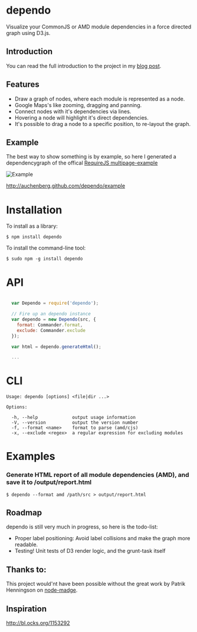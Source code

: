 dependo
===========

Visualize your CommonJS or AMD module dependencies in a force directed graph using D3.js.

Introduction
-------------

You can read the full introduction to the project in my [blog post](http://blog.kenneth.io/blog/2013/01/23/visualize-your-javaScript-dependencies-with-grunt-dependencygraph/).

Features
-------------
- Draw a graph of nodes, where each module is represented as a node.
- Google Maps's like zooming, dragging and panning.
- Connect nodes with it's dependencies via lines.
- Hovering a node will highlight it's direct dependencies.
- It's possible to drag a node to a specific position, to re-layout the graph.

Example
-------
The best way to show something is by example, so here I generated a dependencygraph of the offical [RequireJS multipage-example](https://github.com/requirejs/example-multipage)

![Example](https://raw.github.com/auchenberg/dependo/master/example/graph_example.png)

http://auchenberg.github.com/dependo/example

# Installation

To install as a library:

    $ npm install dependo

To install the command-line tool:

    $ sudo npm -g install dependo

# API

```JavaScript

  var Dependo = require('dependo');

  // Fire up an dependo instance
  var dependo = new Dependo(src, {
    format: Commander.format,
    exclude: Commander.exclude
  });

  var html = dependo.generateHtml();

  ...
```


# CLI

    Usage: dependo [options] <file|dir ...>

    Options:

      -h, --help             output usage information
      -V, --version          output the version number
      -f, --format <name>    format to parse (amd/cjs)
      -x, --exclude <regex>  a regular expression for excluding modules

# Examples

### Generate HTML report of all module dependencies (AMD), and save it to /output/report.html

    $ dependo --format amd /path/src > output/report.html


Roadmap
-------
dependo is still very much in progress, so here is the todo-list:

- Proper label positioning: Avoid label collisions and make the graph more readable.
- Testing! Unit tests of D3 render logic, and the grunt-task itself

Thanks to:
-----------
This project would'nt have been possible without the great work by Patrik Henningson on [node-madge](https://github.com/pahen/node-madge/).


Inspiration
-----------
http://bl.ocks.org/1153292



